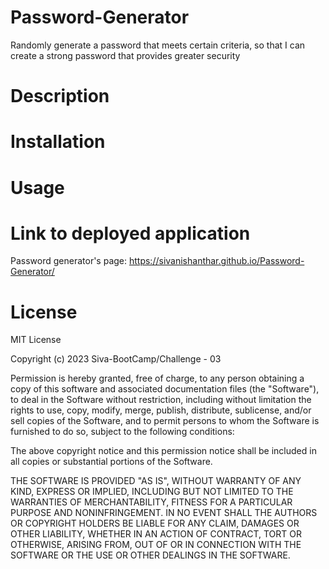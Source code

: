 # Password-Generator
Randomly generate a password that meets certain criteria, so that I can create a strong password that provides greater security

# Description

# Installation

# Usage

# Link to deployed application

Password generator's page: https://sivanishanthar.github.io/Password-Generator/

# License

MIT License

Copyright (c) 2023 Siva-BootCamp/Challenge - 03

Permission is hereby granted, free of charge, to any person obtaining a copy of this software and associated documentation files (the "Software"), to deal in the Software without restriction, including without limitation the rights to use, copy, modify, merge, publish, distribute, sublicense, and/or sell copies of the Software, and to permit persons to whom the Software is furnished to do so, subject to the following conditions:

The above copyright notice and this permission notice shall be included in all copies or substantial portions of the Software.

THE SOFTWARE IS PROVIDED "AS IS", WITHOUT WARRANTY OF ANY KIND, EXPRESS OR IMPLIED, INCLUDING BUT NOT LIMITED TO THE WARRANTIES OF MERCHANTABILITY, FITNESS FOR A PARTICULAR PURPOSE AND NONINFRINGEMENT. IN NO EVENT SHALL THE AUTHORS OR COPYRIGHT HOLDERS BE LIABLE FOR ANY CLAIM, DAMAGES OR OTHER LIABILITY, WHETHER IN AN ACTION OF CONTRACT, TORT OR OTHERWISE, ARISING FROM, OUT OF OR IN CONNECTION WITH THE SOFTWARE OR THE USE OR OTHER DEALINGS IN THE SOFTWARE.